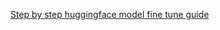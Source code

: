 [Step by step huggingface model fine tune guide](https://www.kaggle.com/code/ysthehurricane/step-by-step-huggingface-model-fine-tune-guide)
